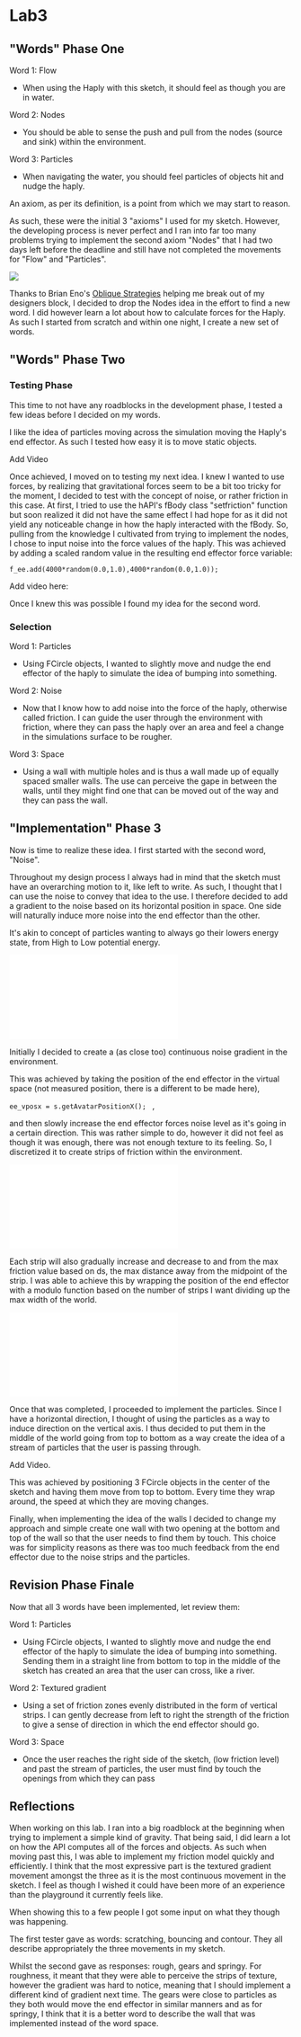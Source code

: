 # Lab3

## "Words" Phase One

Word 1: Flow
	
* When using the Haply with this sketch, it should feel as though you are in water.

Word 2: Nodes
	
* You should be able to sense the push and pull from the nodes (source and sink) within the environment.

Word 3: Particles
	
* When navigating the water, you should feel particles of objects hit and nudge the haply.

An axiom, as per its definition, is a point from which we may start to reason.

As such, these were the initial 3 "axioms" I used for my sketch. However, the developing process is never perfect and I ran into far too many problems trying to implement the second axiom "Nodes" that I had two days left before the deadline and still have not completed the movements for "Flow" and "Particles".

![](./photos/OStr.png)

 Thanks to Brian Eno's [Oblique Strategies](http://stoney.sb.org/eno/oblique.html) helping me break out of my designers block, I decided to drop the Nodes idea in the effort to find a new word. I did however learn a lot about how to calculate forces for the Haply. As such I started from scratch and within one night, I create a new set of words.
 
## "Words" Phase Two

### Testing Phase
This time to not have any roadblocks in the development phase, I tested a few ideas before I decided on my words.

I like the idea of particles moving across the simulation moving the Haply's end effector. As such I tested how easy it is to move static objects.

Add Video

Once achieved, I moved on to testing my next idea. I knew I wanted to use forces, by realizing that gravitational forces seem to be a bit too tricky for the moment, I decided to test with the concept of noise, or rather friction in this case. 
At first, I tried to use the hAPI's fBody class "setfriction" function but soon realized it did not have the same effect I had hope for as it did not yield any noticeable change in how the haply interacted with the fBody.
So, pulling from the knowledge I cultivated from trying to implement the nodes, I chose to input noise into the force values of the haply. This was achieved by adding a scaled random value in the resulting end effector force variable:

`f_ee.add(4000*random(0.0,1.0),4000*random(0.0,1.0));`

Add video here:

Once I knew this was possible I found my idea for the second word.

### Selection

Word 1: Particles

* Using FCircle objects, I wanted to slightly move and nudge the end effector of the haply to simulate the idea of bumping into something. 

Word 2: Noise

* Now that I know how to add noise into the force of the haply, otherwise called friction. I can guide the user through the environment with friction, where they can pass the haply over an area and feel a change in the simulations surface to be rougher.

Word 3: Space

* Using a wall with multiple holes and is thus a wall made up of equally spaced smaller walls. The use can perceive the gape in between the walls, until they might find one that can be moved out of the way and they can pass the wall.

## "Implementation" Phase 3

Now is time to realize these idea. I first started with the second word, "Noise".

Throughout my design process I always had in mind that the sketch must have an overarching motion to it, like left to write. As such, I thought that I can use the noise to convey that idea to the use. I therefore decided to add a gradient to the noise based on its horizontal position in space. One side will naturally induce more noise into the end effector than the other.

It's akin to concept of particles wanting to always go their lowers energy state, from High to Low potential energy.

![](./photos/ngrad.pdf)

Initially I decided to create a (as close too) continuous noise gradient
in the environment. 

This was achieved by taking the position of the end effector in the virtual space (not measured position, there is a different to be made here),

`ee_vposx = s.getAvatarPositionX(); ` ,

and then slowly increase the end effector forces noise level as it's going in a certain direction. This was rather simple to do, however it did not feel as though it was enough, there was not enough texture to its feeling. So, I discretized it to create strips of friction within the environment.

![](./photos/fLines.pdf)

Each strip will also gradually increase and decrease to and from the max friction value based on ds, the max distance away from the midpoint of the strip. I was able to achieve this by wrapping the position of the end effector with a modulo function based on the number of strips I want dividing up the max width of the world.

![](./photos/part.pdf)

Once that was completed, I proceeded to implement the particles. Since I have a horizontal direction, I thought of using the particles as a way to induce direction on the vertical axis. I thus decided to put them in the middle of the world going from top to bottom as a way create the idea of a stream of particles that the user is passing through.

Add Video. 

This was achieved by positioning 3 FCircle objects in the center of the sketch and having them move from top to bottom. Every time they wrap around, the speed at which they are moving changes.

Finally, when implementing the idea of the walls I decided to change my approach and simple create one wall with two opening at the bottom and top of the wall so that the user needs to find them by touch. This choice was for simplicity reasons as there was too much feedback from the end effector due to the noise strips and the particles.

## Revision Phase Finale

Now that all 3 words have been implemented, let review them:

Word 1: Particles

* Using FCircle objects, I wanted to slightly move and nudge the end effector of the haply to simulate the idea of bumping into something. Sending them in a straight line from bottom to top in the middle of the sketch has created an area that the user can cross, like a river. 

Word 2: Textured gradient

* Using a set of friction zones evenly distributed in the form of vertical strips. I can gently decrease from left to right the strength of the friction to give a sense of direction in which the end effector should go.

Word 3: Space

* Once the user reaches the right side of the sketch, (low friction level) and past the stream of particles, the user must find by touch the openings from which they can pass

## Reflections

When working on this lab. I ran into a big roadblock at the beginning when trying to implement a simple kind of gravity. That being said, I did learn a lot on how the API computes all of the forces and objects. As such when moving past this, I was able to implement my friction model quickly and efficiently. I think that the most expressive part is the textured gradient movement amongst the three as it is the most continuous movement in the sketch. I feel as though I wished it could have been more of an experience than the playground it currently feels like. 

When showing this to a few people I got some input on what they though was happening.

The first tester gave as words: scratching, bouncing and contour.
They all describe appropriately the three movements in my sketch.

Whilst the second gave as responses: rough, gears and springy.
For roughness, it meant that they were able to perceive the strips of texture, however the gradient was hard to notice, meaning that I should implement a different kind of gradient next time. The gears were close to particles as they both would move the end effector in similar manners and as for springy, I think that it is a better word to describe the wall that was implemented instead of the word space.








